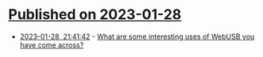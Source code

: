 # [Published on 2023-01-28](index.md)

* [2023-01-28, 21:41:42](https://news.ycombinator.com/item?id=34562256) - [What are some interesting uses of WebUSB you have come across?](https://news.ycombinator.com/item?id=34562256)

